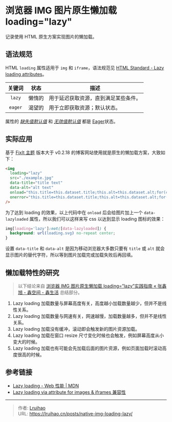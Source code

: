 # 浏览器 IMG 图片原生懒加载 loading="lazy"


记录使用 HTML 原生方案实现图片的懒加载。

<!--more-->

## 语法规范

HTML `loading` 属性适用于 `img` 和 `iframe`，语法规范见 [HTML Standard - Lazy loading attributes](https://html.spec.whatwg.org/multipage/urls-and-fetching.html#lazy-loading-attributes)。

| 关键词  |  状态  | 描述                                 |
| :-----: | :----: | ------------------------------------ |
| `lazy`  | 懒惰的 | 用于延迟获取资源，直到满足某些条件。 |
| `eager` | 渴望的 | 用于立即获取资源；默认状态。         |

属性的 _[缺失值默认值](https://html.spec.whatwg.org/multipage/common-microsyntaxes.html#missing-value-default)_ 和 _[无效值默认值](https://html.spec.whatwg.org/multipage/common-microsyntaxes.html#invalid-value-default)_ 都是 [Eager](https://html.spec.whatwg.org/multipage/urls-and-fetching.html#attr-loading-eager-state)状态。

## 实际应用

基于 [FixIt 主题](https://github.com/hugo-fixit/FixIt) 版本大于 v0.2.18 的博客网站使用就是原生的懒加载方案，大致如下：

```html
<img
  loading="lazy"
  src="./example.jpg"
  data-title="title text"
  data-alt="alt text"
  onload="this.title=this.dataset.title;this.alt=this.dataset.alt;for(const a of ['data-title','data-alt','onerror','onload']){this.removeAttribute(a);}this.dataset.lazyloaded='';"
  onerror="this.title=this.dataset.title;this.alt=this.dataset.alt;for(const a of ['data-title','data-alt','onerror','onload']){this.removeAttribute(a);}"
/>
```

为了达到 loading 的效果，以上代码中在 `onload` 后会给图片加上一个 `data-lazyloaded` 属性，所以我们可以这样来写 css 以达到显示 loading 图标的效果：

```css
img[loading='lazy']:not([data-lazyloaded]) {
  background: url(loading.svg) no-repeat center;
}
```

设置 `data-title` 和 `data-alt` 是因为移动浏览器大多数只要有 `title` 或 `alt` 就会显示图片的替代字符，所以等到图片加载完或加载失败后再回填。

## 懒加载特性的研究

> 以下结论来自 [浏览器 IMG 图片原生懒加载 loading=”lazy”实践指南 « 张鑫旭 - 鑫空间 - 鑫生活](https://www.zhangxinxu.com/wordpress/2019/09/native-img-loading-lazy/) 总结部分。

1. Lazy loading 加载数量与屏幕高度有关，高度越小加载数量越少，但并不是线性关系。
2. Lazy loading 加载数量与网速有关，网速越慢，加载数量越多，但并不是线性关系。
3. Lazy loading 加载没有缓冲，滚动即会触发新的图片资源加载。
4. Lazy loading 加载在窗口 resize 尺寸变化时候也会触发，例如屏幕高度从小变大的时候。
5. Lazy loading 加载也有可能会先加载后面的图片资源，例如页面加载时滚动高度很高的时候。

## 参考链接

- [Lazy loading - Web 性能 | MDN](https://developer.mozilla.org/zh-CN/docs/Web/Performance/Lazy_loading)
- [Lazy loading via attribute for images & iframes 兼容性](https://caniuse.com/loading-lazy-attr)


---

> 作者: [Lruihao](https://github.com/Lruihao)  
> URL: https://lruihao.cn/posts/native-img-loading-lazy/  

